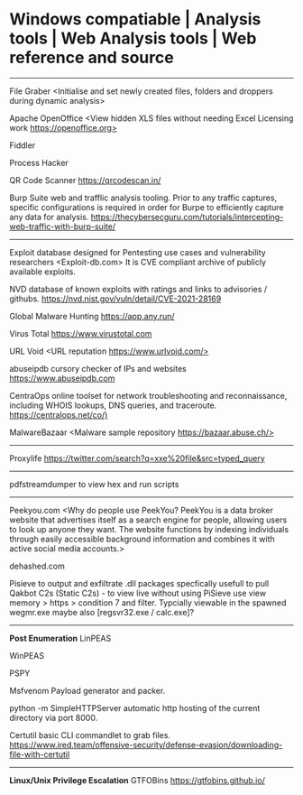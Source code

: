 # Windows compatiable | Analysis tools | Web Analysis tools | Web reference and source 

***********************

File Graber <Initialise and set newly created files, folders and droppers during dynamic analysis>

Apache OpenOffice <View hidden XLS files without needing Excel Licensing work https://openoffice.org>

Fiddler <Analyse dynamic network traffic> 

Process Hacker <Analyse processees during dynamic mode>

QR Code Scanner <https://qrcodescan.in/>

Burp Suite web and trafflic analysis tooling. Prior to any traffic captures, specific configurations is required in order for Burpe to efficiently capture any data for analysis. <https://thecybersecguru.com/tutorials/intercepting-web-traffic-with-burp-suite/>

***********************

Exploit database designed for Pentesting use cases and vulnerability researchers <Exploit-db.com>
It is CVE compliant archive of publicly available exploits.

NVD database of known exploits with ratings and links to advisories / githubs. <https://nvd.nist.gov/vuln/detail/CVE-2021-28169>

Global Malware Hunting <https://app.any.run/>

Virus Total <https://www.virustotal.com>

URL Void <URL reputation https://www.urlvoid.com/>

abuseipdb cursory checker of IPs and websites <https://www.abuseipdb.com>

CentraOps online toolset for network troubleshooting and reconnaissance, including WHOIS lookups, DNS queries, and traceroute. <https://centralops.net/co/)> 

MalwareBazaar <Malware sample repository https://bazaar.abuse.ch/>

***********************

Proxylife <https://twitter.com/search?q=xxe%20file&src=typed_query>

***********************

pdfstreamdumper to view hex and run scripts

***********************

Peekyou.com <Why do people use PeekYou?
PeekYou is a data broker website that advertises itself as a search engine for people, allowing users to look up anyone they want. The website functions by indexing individuals 
through easily accessible background information and combines it with active social media accounts.>

dehashed.com 

Pisieve to output and exfiltrate .dll packages specfically usefull to pull Qakbot C2s (Static C2s) - to view live without using PiSieve use
view memory > https > condition 7 and filter. Typcially viewable in the spawned wegmr.exe maybe also [regsvr32.exe / calc.exe]?

***********************

**Post Enumeration**
LinPEAS

WinPEAS

PSPY

Msfvenom Payload generator and packer.

python -m SimpleHTTPServer automatic http hosting of the current directory via port 8000.

Certutil basic CLI commandlet to grab files. <https://www.ired.team/offensive-security/defense-evasion/downloading-file-with-certutil>

***********************

**Linux/Unix Privilege Escalation**
GTFOBins <https://gtfobins.github.io/>

